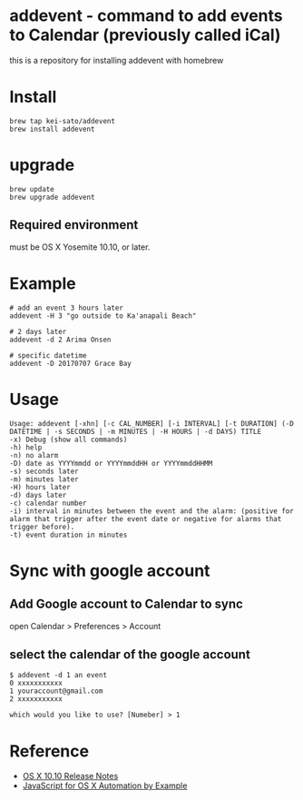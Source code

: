 # addevent - command to add events to Calendar (previously called iCal)
this is a repository for installing addevent with homebrew 

# Install

```
brew tap kei-sato/addevent
brew install addevent
```

# upgrade

```
brew update
brew upgrade addevent
```

## Required environment
must be OS X Yosemite 10.10, or later.

# Example

```
# add an event 3 hours later
addevent -H 3 "go outside to Ka'anapali Beach"

# 2 days later
addevent -d 2 Arima Onsen

# specific datetime
addevent -D 20170707 Grace Bay
```

# Usage

```
Usage: addevent [-xhn] [-c CAL_NUMBER] [-i INTERVAL] [-t DURATION] (-D DATETIME | -s SECONDS | -m MINUTES | -H HOURS | -d DAYS) TITLE
-x) Debug (show all commands)
-h) help
-n) no alarm
-D) date as YYYYmmdd or YYYYmmddHH or YYYYmmddHHMM
-s) seconds later
-m) minutes later
-H) hours later
-d) days later
-c) calendar number
-i) interval in minutes between the event and the alarm: (positive for alarm that trigger after the event date or negative for alarms that trigger before).
-t) event duration in minutes
```

# Sync with google account
## Add Google account to Calendar to sync
open Calendar > Preferences > Account

## select the calendar of the google account

```
$ addevent -d 1 an event
0 xxxxxxxxxxx
1 youraccount@gmail.com
2 xxxxxxxxxxx

which would you like to use? [Numeber] > 1
```

# Reference

* [OS X 10.10 Release Notes](https://developer.apple.com/library/mac/releasenotes/InterapplicationCommunication/RN-JavaScriptForAutomation/Articles/OSX10-10.html)
* [JavaScript for OS X Automation by Example](http://developer.telerik.com/featured/javascript-os-x-automation-example/)
